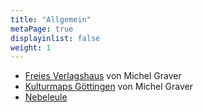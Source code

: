 ```yaml
---
title: "Allgemein"
metaPage: true
displayinlist: false
weight: 1
---
```


* [Freies Verlagshaus](https://freies-verlagshaus.de/) von Michel Graver
* [Kulturmaps Göttingen](https://kulturmaps.de/) von Michel Graver
* [Nebeleule](https://nebeleule.de/)

